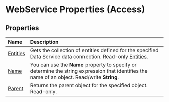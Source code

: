 
# WebService Properties (Access)

## Properties



|**Name**|**Description**|
|:-----|:-----|
|[Entities](ad230b4d-0cf0-a7ad-fd1b-06d2a378f44b.md)|Gets the collection of entities defined for the specified Data Service data connection. Read-only [Entities](ad230b4d-0cf0-a7ad-fd1b-06d2a378f44b.md).|
|[Name](e79e7961-dad9-920d-e3ea-dc05f0ecaef1.md)|You can use the  **Name** property to specify or determine the string expression that identifies the name of an object. Read/write **String**.|
|[Parent](c26a45eb-8809-dc99-673c-2f600b3eb1ff.md)|Returns the parent object for the specified object. Read-only.|
